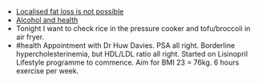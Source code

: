 - [Localised fat loss is not possible](https://theconversation.com/spot-reduction-why-exercise-probably-cant-help-you-target-fatty-areas-of-the-body-194283)
- [Alcohol and health](https://academic.oup.com/psychsocgerontology/article/73/4/649/2645642?login=false#115521450)
- Tonight I want to check rice in the pressure cooker and tofu/broccoli in air fryer.
- #health Appointment with Dr Huw Davies. PSA all right. Borderline hypercholesterinemia, but HDL/LDL ratio all right. Started on Lisinopril  Lifestyle programme to commence. Aim for BMI 23 = 76kg. 6 hours exercise per week.